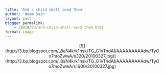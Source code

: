 ```yaml
---
title: 'And a child shall lead them'
author: 'Noam Sain'
layout: post
blogger_permalink:
    - /2010/03/and-child-shall-lead-them.html
format: image
---
```


<div style="clear: both; text-align: center;">[![](http://3.bp.blogspot.com/_8aN4krk1nsk/TG_G1vTndAI/AAAAAAAAAdw/TyOo7moZwwA/s320/20100327.jpg)](http://3.bp.blogspot.com/_8aN4krk1nsk/TG_G1vTndAI/AAAAAAAAAdw/TyOo7moZwwA/s1600/20100327.jpg)</div>